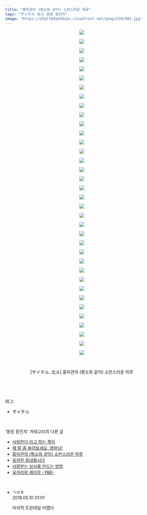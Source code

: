 ```yaml
---
title: "홍마관의 (평소와 같이) 소란스러운 하루"
tags: "サイチル 北斗 동방_동인지"
image: "https://d2qlf8dy658u2n.cloudfront.net/ghap/539/001.jpg"
---
```

<div class="article">
<p style="text-align: center; clear: none; float: none;"><img src="{{ site.imgserver12 }}/ghap/539/001.jpg"/></p>
<p style="text-align: center; clear: none; float: none;"><img src="{{ site.imgserver12 }}/ghap/539/002.jpg"/></p>
<p style="text-align: center; clear: none; float: none;"><img src="{{ site.imgserver12 }}/ghap/539/003.jpg"/></p>
<p style="text-align: center; clear: none; float: none;"><img src="{{ site.imgserver12 }}/ghap/539/004.jpg"/></p>
<p style="text-align: center; clear: none; float: none;"><img src="{{ site.imgserver12 }}/ghap/539/005.jpg"/></p>
<p style="text-align: center; clear: none; float: none;"><img src="{{ site.imgserver12 }}/ghap/539/006.jpg"/></p>
<p style="text-align: center; clear: none; float: none;"><img src="{{ site.imgserver12 }}/ghap/539/007.jpg"/></p>
<p style="text-align: center; clear: none; float: none;"><img src="{{ site.imgserver12 }}/ghap/539/008.jpg"/></p>
<p style="text-align: center; clear: none; float: none;"><img src="{{ site.imgserver12 }}/ghap/539/009.jpg"/></p>
<p style="text-align: center; clear: none; float: none;"><img src="{{ site.imgserver12 }}/ghap/539/010.jpg"/></p>
<p style="text-align: center; clear: none; float: none;"><img src="{{ site.imgserver12 }}/ghap/539/011.jpg"/></p>
<p style="text-align: center; clear: none; float: none;"><img src="{{ site.imgserver12 }}/ghap/539/012.jpg"/></p>
<p style="text-align: center; clear: none; float: none;"><img src="{{ site.imgserver12 }}/ghap/539/013.jpg"/></p>
<p style="text-align: center; clear: none; float: none;"><img src="{{ site.imgserver12 }}/ghap/539/014.jpg"/></p>
<p style="text-align: center; clear: none; float: none;"><img src="{{ site.imgserver12 }}/ghap/539/015.jpg"/></p>
<p style="text-align: center; clear: none; float: none;"><img src="{{ site.imgserver12 }}/ghap/539/016.jpg"/></p>
<p style="text-align: center; clear: none; float: none;"><img src="{{ site.imgserver12 }}/ghap/539/017.jpg"/></p>
<p style="text-align: center; clear: none; float: none;"><img src="{{ site.imgserver12 }}/ghap/539/018.jpg"/></p>
<p style="text-align: center; clear: none; float: none;"><img src="{{ site.imgserver12 }}/ghap/539/019.jpg"/></p>
<p style="text-align: center; clear: none; float: none;"><img src="{{ site.imgserver12 }}/ghap/539/020.jpg"/></p>
<p style="text-align: center; clear: none; float: none;"><img src="{{ site.imgserver12 }}/ghap/539/021.jpg"/></p>
<p style="text-align: center; clear: none; float: none;"><img src="{{ site.imgserver12 }}/ghap/539/022.jpg"/></p>
<p style="text-align: center; clear: none; float: none;"><img src="{{ site.imgserver12 }}/ghap/539/023.jpg"/></p>
<p style="text-align: center; clear: none; float: none;"><img src="{{ site.imgserver12 }}/ghap/539/024.jpg"/></p>
<p style="text-align: center; clear: none; float: none;"><img src="{{ site.imgserver12 }}/ghap/539/025.jpg"/></p>
<p style="text-align: center; clear: none; float: none;"><img src="{{ site.imgserver12 }}/ghap/539/026.jpg"/></p>
<p style="text-align: center; clear: none; float: none;"><img src="{{ site.imgserver12 }}/ghap/539/027.jpg"/></p>
<p style="text-align: center; clear: none; float: none;"><img src="{{ site.imgserver12 }}/ghap/539/028.jpg"/></p>
<p style="text-align: center; clear: none; float: none;"><img src="{{ site.imgserver12 }}/ghap/539/029.jpg"/></p>
<p style="text-align: center; clear: none; float: none;"><img src="{{ site.imgserver12 }}/ghap/539/030.jpg"/></p>
<p style="text-align: center; clear: none; float: none;"><img src="{{ site.imgserver12 }}/ghap/539/031.jpg"/></p>
<p style="text-align: center; clear: none; float: none;"><img src="{{ site.imgserver12 }}/ghap/539/032.jpg"/></p>
<p style="text-align: center; clear: none; float: none;"><img src="{{ site.imgserver12 }}/ghap/539/033.jpg"/></p>
<p style="text-align: center; clear: none; float: none;"><img src="{{ site.imgserver12 }}/ghap/539/034.jpg"/></p>
<p style="text-align: center; clear: none; float: none;"><img src="{{ site.imgserver12 }}/ghap/539/035.jpg"/></p>
<p style="text-align: center; clear: none; float: none;"><img src="{{ site.imgserver12 }}/ghap/539/036.jpg"/></p>
<p style="text-align: center; clear: none; float: none;"><br/></p>
<p style="text-align: center; clear: none; float: none;">[サイチル, 北斗] 홍마관의 (평소와 같이) 소란스러운 하루</p>
<p><br/></p>
</div><br/>
<div class="tagTrail">
<p>태그: </p>
<ul>
<li>サイチル</li>
</ul>
</div><br/>
<div class="another">
<p>'동방 동인지' 카테고리의 다른 글</p>
<ul>
<li><a href="/ghap_543">사랑한다 라고 하는 쪽이</a></li>
<li><a href="/ghap_540">제 말 좀 들어보세요, 염마님!</a></li>
<li><a href="/ghap_539">홍마관의 (평소와 같이) 소란스러운 하루</a></li>
<li><a href="/ghap_538">유카란 힘내봅시다</a></li>
<li><a href="/ghap_537">사랑받는 상사를 만드는 방법</a></li>
<li><a href="/ghap_536">유카리랑 레이무 -Y&amp;R-</a></li>
</ul>
</div><br/>
<div class="cb_module cb_fluid">
<div class="cb_wrt cb_profile">
<div class="comment">
<ul>
<li class="cb_thumb_off" id="comment15253388">
<div class="cb_comment_area">
<div class="cb_info_area">
<div class="cb_section">
<span class="cb_nick_name">ㄱㅁㅎ</span>
</div>
<div class="cb_section">
<span class="cb_date">2018.05.10 01:01 </span>
</div>
</div>
<div class="cb_dsc_comment">
<p class="cb_dsc">
											마지막 트윈테일 커엽다
										</p>
</div>
</div></li>
</ul>
</div>
</div><!-- commentList close -->
</div><br/>
